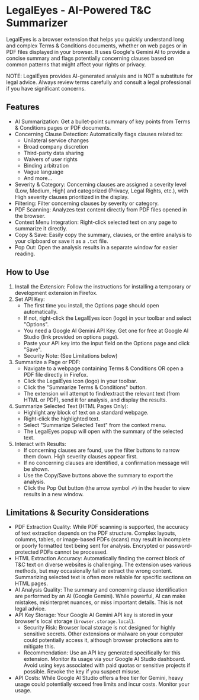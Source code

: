 # LegalEyes - AI-Powered T&C Summarizer

LegalEyes is a browser extension that helps you quickly understand long and complex Terms & Conditions documents, whether on web pages or in PDF files displayed in your browser. It uses Google's Gemini AI to provide a concise summary and flags potentially concerning clauses based on common patterns that might affect your rights or privacy.

NOTE: LegalEyes provides AI-generated analysis and is NOT a substitute for legal advice. Always review terms carefully and consult a legal professional if you have significant concerns.

## Features

*   AI Summarization: Get a bullet-point summary of key points from Terms & Conditions pages or PDF documents.
*   Concerning Clause Detection: Automatically flags clauses related to:
    *   Unilateral service changes
    *   Broad company discretion
    *   Third-party data sharing
    *   Waivers of user rights
    *   Binding arbitration
    *   Vague language
    *   And more...
*   Severity & Category: Concerning clauses are assigned a severity level (Low, Medium, High) and categorized (Privacy, Legal Rights, etc.), with High severity clauses prioritized in the display.
*   Filtering: Filter concerning clauses by severity or category.
*   PDF Scanning: Analyzes text content directly from PDF files opened in the browser.
*   Context Menu Integration: Right-click selected text on any page to summarize it directly.
*   Copy & Save: Easily copy the summary, clauses, or the entire analysis to your clipboard or save it as a `.txt` file.
*   Pop Out: Open the analysis results in a separate window for easier reading.

## How to Use

1.  Install the Extension: Follow the instructions for installing a temporary or development extension in Firefox.
2.  Set API Key:
    *   The first time you install, the Options page should open automatically.
    *   If not, right-click the LegalEyes icon (logo) in your toolbar and select "Options".
    *   You need a Google AI Gemini API Key. Get one for free at Google AI Studio (link provided on options page).
    *   Paste your API key into the input field on the Options page and click "Save".
    *   Security Note: (See Limitations below)
3.  Summarize a Page or PDF:
    *   Navigate to a webpage containing Terms & Conditions OR open a PDF file directly in Firefox.
    *   Click the LegalEyes icon (logo) in your toolbar.
    *   Click the "Summarize Terms & Conditions" button.
    *   The extension will attempt to find/extract the relevant text (from HTML or PDF), send it for analysis, and display the results.
4.  Summarize Selected Text (HTML Pages Only):
    *   Highlight any block of text on a standard webpage.
    *   Right-click the highlighted text.
    *   Select "Summarize Selected Text" from the context menu.
    *   The LegalEyes popup will open with the summary of the selected text.
5.  Interact with Results:
    *   If concerning clauses are found, use the filter buttons to narrow them down. High severity clauses appear first.
    *   If no concerning clauses are identified, a confirmation message will be shown.
    *   Use the Copy/Save buttons above the summary to export the analysis.
    *   Click the Pop Out button (the arrow symbol ⇗) in the header to view results in a new window.

## Limitations & Security Considerations

*   PDF Extraction Quality: While PDF scanning is supported, the accuracy of text extraction depends on the PDF structure. Complex layouts, columns, tables, or image-based PDFs (scans) may result in incomplete or poorly formatted text being sent for analysis. Encrypted or password-protected PDFs cannot be processed.
*   HTML Extraction Accuracy: Automatically finding the correct block of T&C text on diverse websites is challenging. The extension uses various methods, but may occasionally fail or extract the wrong content. Summarizing selected text is often more reliable for specific sections on HTML pages.
*   AI Analysis Quality: The summary and concerning clause identification are performed by an AI (Google Gemini). While powerful, AI can make mistakes, misinterpret nuances, or miss important details. This is not legal advice.
*   API Key Storage: Your Google AI Gemini API key is stored in your browser's local storage (`browser.storage.local`).
    *   Security Risk: Browser local storage is not designed for highly sensitive secrets. Other extensions or malware on your computer could potentially access it, although browser protections aim to mitigate this.
    *   Recommendation: Use an API key generated specifically for this extension. Monitor its usage via your Google AI Studio dashboard. Avoid using keys associated with paid quotas or sensitive projects if possible. Revoke the key if you suspect misuse.
*   API Costs: While Google AI Studio offers a free tier for Gemini, heavy usage could potentially exceed free limits and incur costs. Monitor your usage.